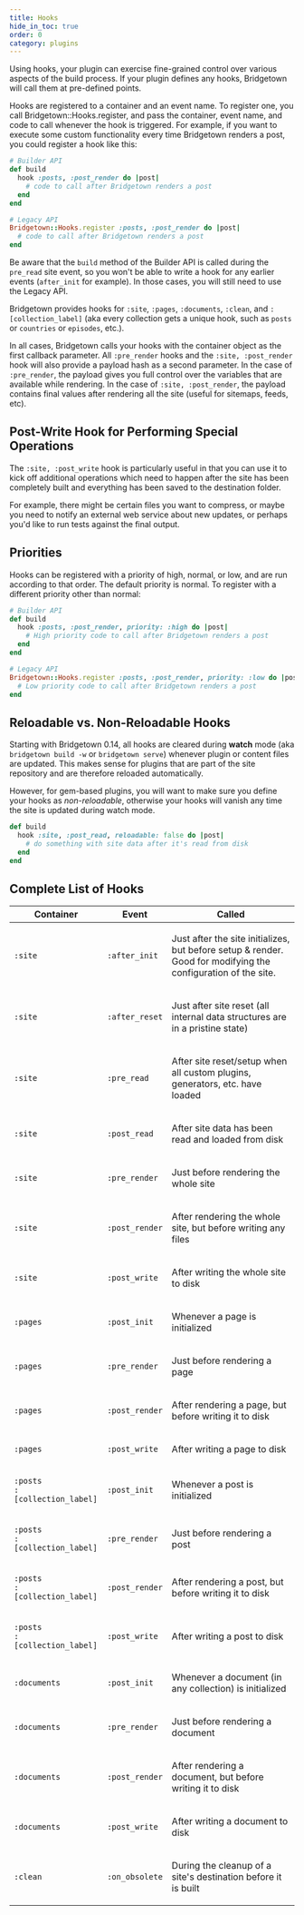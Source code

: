 ```yaml
---
title: Hooks
hide_in_toc: true
order: 0
category: plugins
---
```


Using hooks, your plugin can exercise fine-grained control over various aspects
of the build process. If your plugin defines any hooks, Bridgetown will call them
at pre-defined points.

Hooks are registered to a container and an event name. To register one, you
call Bridgetown::Hooks.register, and pass the container, event name, and code to
call whenever the hook is triggered. For example, if you want to execute some
custom functionality every time Bridgetown renders a post, you could register a
hook like this:

```ruby
# Builder API
def build
  hook :posts, :post_render do |post|
    # code to call after Bridgetown renders a post
  end
end
```

```ruby
# Legacy API
Bridgetown::Hooks.register :posts, :post_render do |post|
  # code to call after Bridgetown renders a post
end
```

Be aware that the `build` method of the Builder API is called during the `pre_read` site event, so you won't be able to write a hook for any earlier events (`after_init` for example). In those cases, you will still need to use the Legacy API.

Bridgetown provides hooks for `:site`, `:pages`, `:documents`, `:clean`, and `:[collection_label]` (aka every collection gets a unique hook, such as `posts` or `countries` or `episodes`, etc.).

In all cases, Bridgetown calls your hooks with the container object as the first callback
parameter. All `:pre_render` hooks and the `:site, :post_render` hook will also
provide a payload hash as a second parameter. In the case of `:pre_render`, the
payload gives you full control over the variables that are available while
rendering. In the case of `:site, :post_render`, the payload contains final
values after rendering all the site (useful for sitemaps, feeds, etc).

## Post-Write Hook for Performing Special Operations

The `:site, :post_write` hook is particularly useful in that you can use it to
kick off additional operations which need to happen after the site has been 
completely built and everything has been saved to the destination folder.

For example, there might be certain files you want to compress, or maybe you
need to notify an external web service about new updates, or perhaps you'd like
to run tests against the final output.

## Priorities

Hooks can be registered with a priority of high, normal, or low, and are run according to that order. The default priority is normal. To register with a different priority other than normal:

```ruby
# Builder API
def build
  hook :posts, :post_render, priority: :high do |post|
    # High priority code to call after Bridgetown renders a post
  end
end
```

```ruby
# Legacy API
Bridgetown::Hooks.register :posts, :post_render, priority: :low do |post|
  # Low priority code to call after Bridgetown renders a post
end
```

## Reloadable vs. Non-Reloadable Hooks

Starting with Bridgetown 0.14, all hooks are cleared during **watch** mode (aka `bridgetown build -w` or `bridgetown serve`) whenever plugin or content files are updated. This makes sense for plugins that are part of the site repository and are therefore reloaded automatically.

However, for gem-based plugins, you will want to make sure you define your hooks as _non-reloadable_, otherwise your hooks will vanish any time the site is updated during watch mode.

```ruby
def build
  hook :site, :post_read, reloadable: false do |post|
    # do something with site data after it's read from disk
  end
end
```

## Complete List of Hooks

<table class="settings biggest-output">
  <thead>
    <tr>
      <th>Container</th>
      <th>Event</th>
      <th>Called</th>
    </tr>
  </thead>
  <tbody>
    <tr>
      <td>
        <p><code>:site</code></p>
      </td>
      <td>
        <p><code>:after_init</code></p>
      </td>
      <td>
        <p>Just after the site initializes, but before setup & render. Good
        for modifying the configuration of the site.</p>
      </td>
    </tr>
    <tr>
      <td>
        <p><code>:site</code></p>
      </td>
      <td>
        <p><code>:after_reset</code></p>
      </td>
      <td>
        <p>Just after site reset (all internal data structures are in a pristine state)</p>
      </td>
    </tr>
    <tr>
      <td>
        <p><code>:site</code></p>
      </td>
      <td>
        <p><code>:pre_read</code></p>
      </td>
      <td>
        <p>After site reset/setup when all custom plugins, generators, etc. have loaded</p>
      </td>
    </tr>
    <tr>
      <td>
        <p><code>:site</code></p>
      </td>
      <td>
        <p><code>:post_read</code></p>
      </td>
      <td>
        <p>After site data has been read and loaded from disk</p>
      </td>
    </tr>
    <tr>
      <td>
        <p><code>:site</code></p>
      </td>
      <td>
        <p><code>:pre_render</code></p>
      </td>
      <td>
        <p>Just before rendering the whole site</p>
      </td>
    </tr>
    <tr>
      <td>
        <p><code>:site</code></p>
      </td>
      <td>
        <p><code>:post_render</code></p>
      </td>
      <td>
        <p>After rendering the whole site, but before writing any files</p>
      </td>
    </tr>
    <tr>
      <td>
        <p><code>:site</code></p>
      </td>
      <td>
        <p><code>:post_write</code></p>
      </td>
      <td>
        <p>After writing the whole site to disk</p>
      </td>
    </tr>
    <tr>
      <td>
        <p><code>:pages</code></p>
      </td>
      <td>
        <p><code>:post_init</code></p>
      </td>
      <td>
        <p>Whenever a page is initialized</p>
      </td>
    </tr>
    <tr>
      <td>
        <p><code>:pages</code></p>
      </td>
      <td>
        <p><code>:pre_render</code></p>
      </td>
      <td>
        <p>Just before rendering a page</p>
      </td>
    </tr>
    <tr>
      <td>
        <p><code>:pages</code></p>
      </td>
      <td>
        <p><code>:post_render</code></p>
      </td>
      <td>
        <p>After rendering a page, but before writing it to disk</p>
      </td>
    </tr>
    <tr>
      <td>
        <p><code>:pages</code></p>
      </td>
      <td>
        <p><code>:post_write</code></p>
      </td>
      <td>
        <p>After writing a page to disk</p>
      </td>
    </tr>
    <tr>
      <td>
        <p><code>:posts</code><br/><code>:[collection_label]</code></p>
      </td>
      <td>
        <p><code>:post_init</code></p>
      </td>
      <td>
        <p>Whenever a post is initialized</p>
      </td>
    </tr>
    <tr>
      <td>
        <p><code>:posts</code><br/><code>:[collection_label]</code></p>
      </td>
      <td>
        <p><code>:pre_render</code></p>
      </td>
      <td>
        <p>Just before rendering a post</p>
      </td>
    </tr>
    <tr>
      <td>
        <p><code>:posts</code><br/><code>:[collection_label]</code></p>
      </td>
      <td>
        <p><code>:post_render</code></p>
      </td>
      <td>
        <p>After rendering a post, but before writing it to disk</p>
      </td>
    </tr>
    <tr>
      <td>
        <p><code>:posts</code><br/><code>:[collection_label]</code></p>
      </td>
      <td>
        <p><code>:post_write</code></p>
      </td>
      <td>
        <p>After writing a post to disk</p>
      </td>
    </tr>
    <tr>
      <td>
        <p><code>:documents</code></p>
      </td>
      <td>
        <p><code>:post_init</code></p>
      </td>
      <td>
        <p>Whenever a document (in any collection) is initialized</p>
      </td>
    </tr>
    <tr>
      <td>
        <p><code>:documents</code></p>
      </td>
      <td>
        <p><code>:pre_render</code></p>
      </td>
      <td>
        <p>Just before rendering a document</p>
      </td>
    </tr>
    <tr>
      <td>
        <p><code>:documents</code></p>
      </td>
      <td>
        <p><code>:post_render</code></p>
      </td>
      <td>
        <p>After rendering a document, but before writing it to disk</p>
      </td>
    </tr>
    <tr>
      <td>
        <p><code>:documents</code></p>
      </td>
      <td>
        <p><code>:post_write</code></p>
      </td>
      <td>
        <p>After writing a document to disk</p>
      </td>
    </tr>
    <tr>
      <td>
        <p><code>:clean</code></p>
      </td>
      <td>
        <p><code>:on_obsolete</code></p>
      </td>
      <td>
        <p>During the cleanup of a site's destination before it is built</p>
      </td>
    </tr>
  </tbody>
</table>
